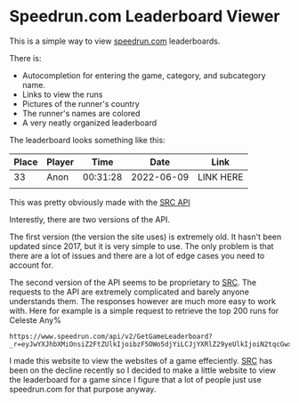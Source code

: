 # Speedrun.com Leaderboard Viewer

This is a simple way to view [speedrun.com](https://speedrun.com) leaderboards.

There is:

- Autocompletion for entering the game, category, and subcategory name.
- Links to view the runs
- Pictures of the runner's country
- The runner's names are colored
- A very neatly organized leaderboard

The leaderboard looks something like this:

| Place | Player | Time     | Date       | Link      |
| ----- | ------ | -------- | ---------- | --------- |
| 33    | Anon   | 00:31:28 | 2022-06-09 | LINK HERE |
|       |        |          |            |           |

This was pretty obviously made with the [SRC API](https://github.com/speedruncomorg/api)

Interestly, there are two versions of the API.

The first version (the version the site uses) is extremely old. It hasn't been updated since 2017, but it is very simple to use. The only problem is that there are a lot of issues and there are a lot of edge cases you need to account for.

The second version of the API seems to be proprietary to [SRC](https://speedrun.com). The requests to the API are extremely complicated and barely anyone understands them. The responses however are much more easy to work with. Here for example is a simple request to retrieve the top 200 runs for Celeste Any%
```
https://www.speedrun.com/api/v2/GetGameLeaderboard?_r=eyJwYXJhbXMiOnsiZ2FtZUlkIjoibzF5OWo5djYiLCJjYXRlZ29yeUlkIjoiN2tqcGwxZ2siLCJ2YWx1ZXMiOltdLCJ0aW1lciI6MiwicmVnaW9uSWRzIjpbXSwicGxhdGZvcm1JZHMiOltdLCJ2aWRlbyI6MCwib2Jzb2xldGUiOjB9LCJwYWdlIjoxLCJ2YXJ5IjoxNjc2ODA1MDMxfQ
```

I made this website to view the websites of a game effeciently. [SRC](https://speedrun.com) has been on the decline recently so I decided to make a little website to view the leaderboard for a game since I figure that a lot of people just use speedrun.com for that purpose anyway.
